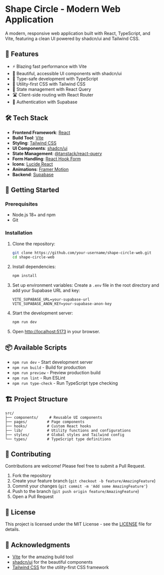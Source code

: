 # Shape Circle - Modern Web Application

A modern, responsive web application built with React, TypeScript, and Vite, featuring a clean UI powered by shadcn/ui and Tailwind CSS.

## 🚀 Features

- ⚡ Blazing fast performance with Vite
- 🎨 Beautiful, accessible UI components with shadcn/ui
- 🎯 Type-safe development with TypeScript
- 🎨 Utility-first CSS with Tailwind CSS
- 🔄 State management with React Query
- 🛣️ Client-side routing with React Router
- 🔐 Authentication with Supabase

## 🛠️ Tech Stack

- **Frontend Framework**: [React](https://react.dev/)
- **Build Tool**: [Vite](https://vitejs.dev/)
- **Styling**: [Tailwind CSS](https://tailwindcss.com/)
- **UI Components**: [shadcn/ui](https://ui.shadcn.com/)
- **State Management**: [@tanstack/react-query](https://tanstack.com/query/latest)
- **Form Handling**: [React Hook Form](https://react-hook-form.com/)
- **Icons**: [Lucide React](https://lucide.dev/)
- **Animations**: [Framer Motion](https://www.framer.com/motion/)
- **Backend**: [Supabase](https://supabase.com/)

## 🚀 Getting Started

### Prerequisites

- Node.js 18+ and npm
- Git

### Installation

1. Clone the repository:
   ```bash
   git clone https://github.com/your-username/shape-circle-web.git
   cd shape-circle-web
   ```

2. Install dependencies:
   ```bash
   npm install
   ```

3. Set up environment variables:
   Create a `.env` file in the root directory and add your Supabase URL and key:
   ```
   VITE_SUPABASE_URL=your-supabase-url
   VITE_SUPABASE_ANON_KEY=your-supabase-anon-key
   ```

4. Start the development server:
   ```bash
   npm run dev
   ```

5. Open [http://localhost:5173](http://localhost:5173) in your browser.

## 📦 Available Scripts

- `npm run dev` - Start development server
- `npm run build` - Build for production
- `npm run preview` - Preview production build
- `npm run lint` - Run ESLint
- `npm run type-check` - Run TypeScript type checking

## 🏗️ Project Structure

```
src/
├── components/     # Reusable UI components
├── pages/         # Page components
├── hooks/         # Custom React hooks
├── lib/           # Utility functions and configurations
├── styles/        # Global styles and Tailwind config
└── types/         # TypeScript type definitions
```

## 🤝 Contributing

Contributions are welcome! Please feel free to submit a Pull Request.

1. Fork the repository
2. Create your feature branch (`git checkout -b feature/AmazingFeature`)
3. Commit your changes (`git commit -m 'Add some AmazingFeature'`)
4. Push to the branch (`git push origin feature/AmazingFeature`)
5. Open a Pull Request

## 📄 License

This project is licensed under the MIT License - see the [LICENSE](LICENSE) file for details.

## 🙏 Acknowledgments

- [Vite](https://vitejs.dev/) for the amazing build tool
- [shadcn/ui](https://ui.shadcn.com/) for the beautiful components
- [Tailwind CSS](https://tailwindcss.com/) for the utility-first CSS framework

